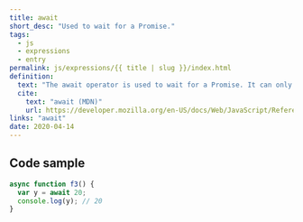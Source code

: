 ```yaml
---
title: await
short_desc: "Used to wait for a Promise."
tags:
  - js
  - expressions
  - entry
permalink: js/expressions/{{ title | slug }}/index.html
definition:
  text: "The await operator is used to wait for a Promise. It can only be used inside an async function."
  cite:
    text: "await (MDN)"
    url: https://developer.mozilla.org/en-US/docs/Web/JavaScript/Reference/Operators/await
links: "await"
date: 2020-04-14
---
```


<h2 class="h3"><span>Code sample</span></h2>

```js
async function f3() {
  var y = await 20;
  console.log(y); // 20
}
```
